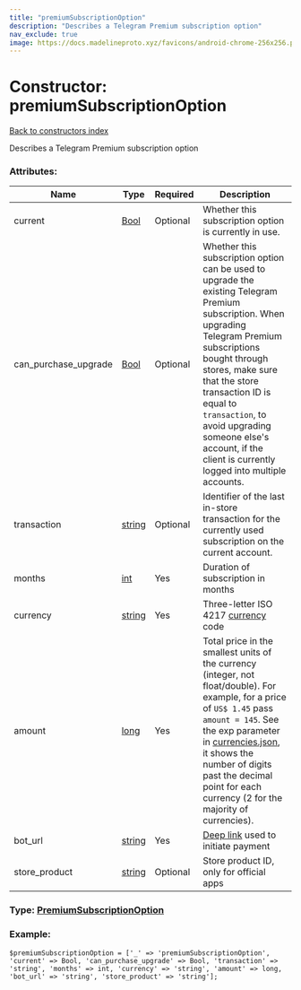 ```yaml
---
title: "premiumSubscriptionOption"
description: "Describes a Telegram Premium subscription option"
nav_exclude: true
image: https://docs.madelineproto.xyz/favicons/android-chrome-256x256.png
---
```

# Constructor: premiumSubscriptionOption  
[Back to constructors index](/API_docs/constructors/index.html)



Describes a Telegram Premium subscription option

### Attributes:

| Name     |    Type       | Required | Description |
|----------|---------------|----------|-------------|
|current|[Bool](/API_docs/types/Bool.html) | Optional|Whether this subscription option is currently in use.|
|can\_purchase\_upgrade|[Bool](/API_docs/types/Bool.html) | Optional|Whether this subscription option can be used to upgrade the existing Telegram Premium subscription. When upgrading Telegram Premium subscriptions bought through stores, make sure that the store transaction ID is equal to `transaction`, to avoid upgrading someone else's account, if the client is currently logged into multiple accounts.|
|transaction|[string](/API_docs/types/string.html) | Optional|Identifier of the last in-store transaction for the currently used subscription on the current account.|
|months|[int](/API_docs/types/int.html) | Yes|Duration of subscription in months|
|currency|[string](/API_docs/types/string.html) | Yes|Three-letter ISO 4217 [currency](https://core.telegram.org/bots/payments#supported-currencies) code|
|amount|[long](/API_docs/types/long.html) | Yes|Total price in the smallest units of the currency (integer, not float/double). For example, for a price of `US$ 1.45` pass `amount = 145`. See the exp parameter in [currencies.json](https://core.telegram.org/bots/payments/currencies.json), it shows the number of digits past the decimal point for each currency (2 for the majority of currencies).|
|bot\_url|[string](/API_docs/types/string.html) | Yes|[Deep link](https://core.telegram.org/api/links) used to initiate payment|
|store\_product|[string](/API_docs/types/string.html) | Optional|Store product ID, only for official apps|



### Type: [PremiumSubscriptionOption](/API_docs/types/PremiumSubscriptionOption.html)


### Example:

```
$premiumSubscriptionOption = ['_' => 'premiumSubscriptionOption', 'current' => Bool, 'can_purchase_upgrade' => Bool, 'transaction' => 'string', 'months' => int, 'currency' => 'string', 'amount' => long, 'bot_url' => 'string', 'store_product' => 'string'];
```  
